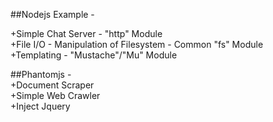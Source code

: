 ##Nodejs Example -         

+Simple Chat Server - "http" Module   
+File I/O - Manipulation of Filesystem - Common "fs" Module    
+Templating - "Mustache"/"Mu" Module    

##Phantomjs -     
+Document Scraper     
+Simple Web Crawler   
+Inject Jquery    